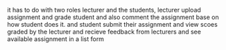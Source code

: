 it has to do with two roles lecturer and the students, lecturer upload assignment and grade student and also comment the assignment base on how student does it. and student submit their assignment and view scoes graded by the lecturer and recieve feedback from lecturers and see available assignment in a list form 
